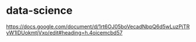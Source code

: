# data-science

https://docs.google.com/document/d/1rt6OJ05boVecadNbpQ6d5wLuzPjTRyW1lDUokmtjVxo/edit#heading=h.4oicemcbd57
